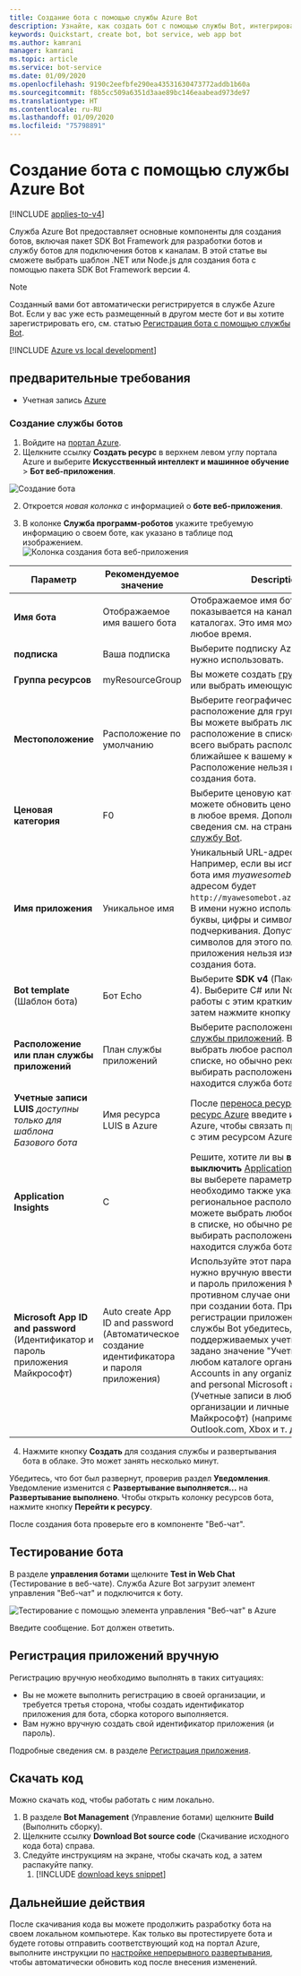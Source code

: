 ```yaml
---
title: Создание бота с помощью службы Azure Bot
description: Узнайте, как создать бот с помощью службы Bot, интегрированной выделенной среды разработки ботов.
keywords: Quickstart, create bot, bot service, web app bot
ms.author: kamrani
manager: kamrani
ms.topic: article
ms.service: bot-service
ms.date: 01/09/2020
ms.openlocfilehash: 9190c2eefbfe290ea43531630473772addb1b60a
ms.sourcegitcommit: f8b5cc509a6351d3aae89bc146eaabead973de97
ms.translationtype: HT
ms.contentlocale: ru-RU
ms.lasthandoff: 01/09/2020
ms.locfileid: "75798891"
---
```

# <a name="create-a-bot-with-azure-bot-service"></a>Создание бота с помощью службы Azure Bot

[!INCLUDE [applies-to-v4](../includes/applies-to.md)]

Служба Azure Bot предоставляет основные компоненты для создания ботов, включая пакет SDK Bot Framework для разработки ботов и службу ботов для подключения ботов к каналам. В этой статье вы сможете выбрать шаблон .NET или Node.js для создания бота с помощью пакета SDK Bot Framework версии 4.

>[!NOTE] 
> Созданный вами бот автоматически регистрируется в службе Azure Bot. Если у вас уже есть размещенный в другом месте бот и вы хотите зарегистрировать его, см. статью [Регистрация бота с помощью службы Bot](../bot-service-quickstart-registration.md).

[!INCLUDE [Azure vs local development](~/includes/snippet-quickstart-paths.md)]

## <a name="prerequisites"></a>предварительные требования

- Учетная запись [Azure](https://portal.azure.com)

### <a name="create-a-new-bot-service"></a>Создание службы ботов

1. Войдите на [портал Azure](https://portal.azure.com/).
1. Щелкните ссылку **Создать ресурс** в верхнем левом углу портала Azure и выберите **Искусственный интеллект и машинное обучение** > **Бот веб-приложения**. 

![Создание бота](../media/azure-bot-quickstarts/abs-create-blade.png)

2. Откроется *новая колонка* с информацией о **боте веб-приложения**.  

3. В колонке **Служба программ-роботов** укажите требуемую информацию о своем боте, как указано в таблице под изображением.  <br/>
 ![Колонка создания бота веб-приложения](../media/azure-bot-quickstarts/sdk-create-bot-service-blade.png)

 | Параметр | Рекомендуемое значение | Description |
 | ---- | ---- | ---- |
 | **Имя бота** | Отображаемое имя вашего бота | Отображаемое имя бота, которое показывается на каналах и в каталогах. Это имя можно изменить в любое время. |
 | **подписка** | Ваша подписка | Выберите подписку Azure, которую нужно использовать. |
 | **Группа ресурсов** | myResourceGroup | Вы можете создать [группу ресурсов](/azure/azure-resource-manager/resource-group-overview#resource-groups) или выбрать имеющуюся. |
 | **Местоположение** | Расположение по умолчанию | Выберите географическое расположение для группы ресурсов. Вы можете выбрать любое расположение в списке, но лучше всего выбрать расположение, ближайшее к вашему клиенту. Расположение нельзя изменить после создания бота. |
 | **Ценовая категория** | F0 | Выберите ценовую категорию. Вы можете обновить ценовую категорию в любое время. Дополнительные сведения см. на странице [цен на службу Bot](https://azure.microsoft.com/pricing/details/bot-service/). |
 | **Имя приложения** | Уникальное имя | Уникальный URL-адрес бота. Например, если вы используете для бота имя *myawesomebot*, его URL-адресом будет `http://myawesomebot.azurewebsites.net`. В имени нужно использовать только буквы, цифры и символ подчеркивания. Допустимое число символов для этого поля: 35. Имя приложения нельзя изменить после создания бота. |
 | **Bot template** (Шаблон бота) | Бот Echo | Выберите **SDK v4** (Пакет SDK версии 4). Выберите C# или Node.js для работы с этим кратким руководством, затем нажмите кнопку **Выбрать**.  
 | **Расположение или план службы приложений** | План службы приложений  | Выберите расположение [плана службы приложений](https://azure.microsoft.com/pricing/details/app-service/plans/). Вы можете выбрать любое расположение в списке, но обычно рекомендуется выбирать расположение, в котором находится служба бота. |
 | **Учетные записи LUIS** _доступны только для шаблона Базового бота_ | Имя ресурса LUIS в Azure | После [переноса ресурсов LUIS в ресурс Azure](https://docs.microsoft.com/azure/cognitive-services/luis/luis-migration-authoring) введите имя ресурса Azure, чтобы связать приложение LUIS с этим ресурсом Azure. 
 | **Application Insights** | С | Решите, хотите ли вы **включить** или **выключить** [Application Insights](/bot-framework/bot-service-manage-analytics). Если вы выберете параметр **Вкл.** , необходимо также указать региональное расположение. Вы можете выбрать любое расположение в списке, но обычно рекомендуется выбирать расположение, в котором находится служба бота. |
 | **Microsoft App ID and password** (Идентификатор и пароль приложения Майкрософт) | Auto create App ID and password (Автоматическое создание идентификатора и пароля приложения) | Используйте этот параметр, если вам нужно вручную ввести идентификатор и пароль приложения Майкрософт. В противном случае они будут созданы при создании бота. При создании регистрации приложения вручную для службы Bot убедитесь, что для типов поддерживаемых учетных записей задано значение "Учетные записи в любом каталоге организации" или Accounts in any organizational directory and personal Microsoft accounts (Учетные записи в любом каталоге организации и личные учетные записи Майкрософт) (например, Skype, Outlook.com, Xbox и т. д.). |

4. Нажмите кнопку **Создать** для создания службы и развертывания бота в облаке. Это может занять несколько минут.

Убедитесь, что бот был развернут, проверив раздел **Уведомления**. Уведомление изменится с **Развертывание выполняется...** на **Развертывание выполнено**. Чтобы открыть колонку ресурсов бота, нажмите кнопку **Перейти к ресурсу**.

После создания бота проверьте его в компоненте "Веб-чат".

## <a name="test-the-bot"></a>Тестирование бота
В разделе **управления ботами** щелкните **Test in Web Chat** (Тестирование в веб-чате). Служба Azure Bot загрузит элемент управления "Веб-чат" и подключится к боту. 

![Тестирование с помощью элемента управления "Веб-чат" в Azure](../media/azure-bot-quickstarts/azure-webchat-test.png)

Введите сообщение. Бот должен ответить.

## <a name="manual-app-registration"></a>Регистрация приложений вручную

Регистрацию вручную необходимо выполнять в таких ситуациях:

- Вы не можете выполнить регистрацию в своей организации, и требуется третья сторона, чтобы создать идентификатор приложения для бота, сборка которого выполняется.
- Вам нужно вручную создать свой идентификатор приложения (и пароль).

Подробные сведения см. в разделе [Регистрация приложения](../bot-service-resources-bot-framework-faq.md#app-registration).


## <a name="download-code"></a>Скачать код
Можно скачать код, чтобы работать с ним локально. 
1. В разделе **Bot Management** (Управление ботами) щелкните **Build** (Выполнить сборку). 
1. Щелкните ссылку **Download Bot source code** (Скачивание исходного кода бота) справа. 
1. Следуйте инструкциям на экране, чтобы скачать код, а затем распакуйте папку.
    1. [!INCLUDE [download keys snippet](../includes/snippet-abs-key-download.md)]

## <a name="next-steps"></a>Дальнейшие действия
После скачивания кода вы можете продолжить разработку бота на своем локальном компьютере. Как только вы протестируете бота и будете готовы отправить соответствующий код на портал Azure, выполните инструкции по [настройке непрерывного развертывания](../bot-service-build-continuous-deployment.md), чтобы автоматически обновить код после внесения изменений.
